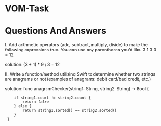 # VOM-Task

 # Questions And Answers

I. Add arithmetic operators (add, subtract, multiply, divide) to make the following expressions
true. You can use any parentheses you’d like.
3 1 3 9 = 12
 
 solution: (3 + 1) * 9 / 3 = 12
 
 
 II. Write a function/method utilizing Swift to determine whether two strings are anagrams or not
(examples of anagrams: debit card/bad credit, etc.)

solution: 
    func anagramChecker(string1: String, string2: String) -> Bool {
        
        if string1.count != string2.count {
            return false
        } else {
            return string1.sorted() == string2.sorted()
        }
     }

